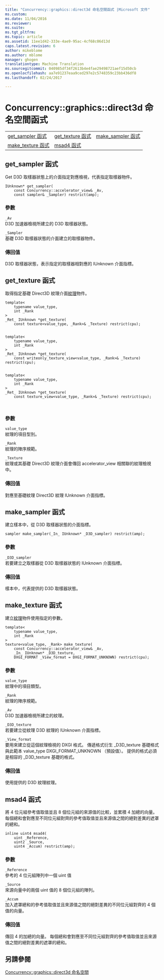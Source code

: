 ```yaml
---
title: "Concurrency::graphics::direct3d 命名空間函式 |Microsoft 文件"
ms.custom: 
ms.date: 11/04/2016
ms.reviewer: 
ms.suite: 
ms.tgt_pltfrm: 
ms.topic: article
ms.assetid: 11ee1d42-333e-4ae9-95ac-4cf68c06d13d
caps.latest.revision: 6
author: mikeblome
ms.author: mblome
manager: ghogen
translationtype: Machine Translation
ms.sourcegitcommit: 040985df34f2613b4e4fae29498721aef15d50cb
ms.openlocfilehash: aa7e91237eaa9ced297e2c5748359c23bb436df8
ms.lasthandoff: 02/24/2017

---
```

# <a name="concurrencygraphicsdirect3d-namespace-functions"></a>Concurrency::graphics::direct3d 命名空間函式
||||  
|-|-|-|  
|[get_sampler 函式](#get_sampler)|[get_texture 函式](#get_texture)|[make_sampler 函式](#make_sampler)|  
|[make_texture 函式](#make_texture)|[msad4 函式](#msad4)|  
  
##  <a name="a-namegetsamplera--getsampler-function"></a><a name="get_sampler"></a>get_sampler 函式  
 Get D3D 取樣器狀態上的介面指定對應檢視，代表指定取樣器物件。  
  
```  
IUnknown* get_sampler(
    const Concurrency::accelerator_view& _Av,  
    const sampler& _Sampler) restrict(amp);
```  
  
### <a name="parameters"></a>參數  
 `_Av`  
 D3D 加速器檢視所建立的 D3D 取樣器狀態。  
  
 `_Sampler`  
 基礎 D3D 取樣器狀態的介面建立的取樣器物件。  
  
### <a name="return-value"></a>傳回值  
 D3D 取樣器狀態，表示指定的取樣器相對應的 IUnknown 介面指標。  
  
##  <a name="a-namegettexturea--gettexture-function"></a><a name="get_texture"></a>get_texture 函式  
 取得指定基礎 Direct3D 紋理介面[紋理](texture-class.md)物件。  
  
```  
template<
    typename value_type,  
    int _Rank  
>  
_Ret_ IUnknown *get_texture(
    const texture<value_type, _Rank>& _Texture) restrict(cpu);

 
template<
    typename value_type,  
    int _Rank  
>  
_Ret_ IUnknown *get_texture(
    const writeonly_texture_view<value_type, _Rank>& _Texture) restrict(cpu);

 
template<
    typename value_type,  
    int _Rank  
>  
_Ret_ IUnknown *get_texture(
    const texture_view<value_type, _Rank>& _Texture) restrict(cpu);

 
```  
  
### <a name="parameters"></a>參數  
 `value_type`  
 紋理的項目型別。  
  
 `_Rank`  
 紋理的陣序規範。  
  
 `_Texture`  
 紋理或其基礎 Direct3D 紋理介面會傳回 accelerator_view 相關聯的紋理檢視中。  
  
### <a name="return-value"></a>傳回值  
 對應至基礎紋理 Direct3D 紋理 IUnknown 介面指標。  
  
##  <a name="a-namemakesamplera--makesampler-function"></a><a name="make_sampler"></a>make_sampler 函式  
 建立樣本中，從 D3D 取樣器狀態的介面指標。  
  
```  
sampler make_sampler(_In_ IUnknown* _D3D_sampler) restrict(amp);
```  
  
### <a name="parameters"></a>參數  
 `_D3D_sampler`  
 若要建立之取樣器從 D3D 取樣器狀態的 IUnknown 介面指標。  
  
### <a name="return-value"></a>傳回值  
 樣本中，代表提供的 D3D 取樣器狀態。  
  
##  <a name="a-namemaketexturea--maketexture-function"></a><a name="make_texture"></a>make_texture 函式  
 建立[紋理](texture-class.md)物件使用指定的參數。  
  
```  
template<
    typename value_type,  
    int _Rank  
>  
texture<value_type, _Rank> make_texture(
    const Concurrency::accelerator_view& _Av,  
    _In_ IUnknown* _D3D_texture,  
    DXGI_FORMAT _View_format = DXGI_FORMAT_UNKNOWN) restrict(cpu);
```  
  
### <a name="parameters"></a>參數  
 `value_type`  
 紋理中的項目類型。  
  
 `_Rank`  
 紋理的陣序規範。  
  
 `_Av`  
 D3D 加速器檢視所建立的紋理。  
  
 `_D3D_texture`  
 若要建立從紋理 D3D 紋理的 IUnknown 介面指標。  
  
 `_View_format`  
 要用來建立從這個紋理檢視的 DXGI 格式。 傳遞格式衍生 _D3D_texture 基礎格式與此範本 value_type DXGI_FORMAT_UNKNOWN （預設值）。 提供的格式必須是相容的 _D3D_texture 基礎的格式。  
  
### <a name="return-value"></a>傳回值  
 使用提供的 D3D 紋理紋理。  
  
##  <a name="a-namemsad4a--msad4-function"></a><a name="msad4"></a>msad4 函式  
 將 4 位元組參考值取值並且 8 個位元組的來源值的比較，並累積 4 加總的向量。 每個總和會對應至不同位元組對齊的參考值取值並且來源值之間的絕對差異的遮罩的總和。  
  
```  
inline uint4 msad4(
    uint _Reference,  
    uint2 _Source,  
    uint4 _Accum) restrict(amp);
```  
  
### <a name="parameters"></a>參數  
 `_Reference`  
 參考的 4 位元組陣列中一個 uint 值  
  
 `_Source`  
 來源向量中的兩個 uint 值的 8 個位元組的陣列。  
  
 `_Accum`  
 加入遮罩總和的參考值取值並且來源值之間的絕對差異的不同位元組對齊的 4 個值的向量。  
  
### <a name="return-value"></a>傳回值  
 傳回 4 的加總的向量。 每個總和會對應至不同位元組對齊的參考值取值並且來源值之間的絕對差異的遮罩的總和。  
  
## <a name="see-also"></a>另請參閱  
 [Concurrency::graphics::direct3d 命名空間](concurrency-graphics-direct3d-namespace.md)

